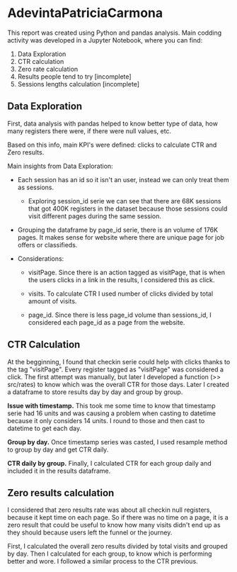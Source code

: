 # AdevintaPatriciaCarmona
This report was created using Python and pandas analysis. Main codding activity was developed in a Jupyter Notebook, where you can find:

1. Data Exploration
2. CTR calculation
3. Zero rate calculation
4. Results people tend to try [incomplete]
5. Sessions lengths calculation [incomplete]


## Data Exploration

First, data analysis with pandas helped to know better type of data, how many registers there were, if there were null values, etc.

Based on this info, main KPI's were defined: clicks to calculate CTR and Zero results. 

Main insights from Data Exploration:

- Each session has an id so it isn't an user, instead we can only treat them as sessions. 
    * Exploring session_id serie we can see that there are 68K sessions that got 400K registers in the dataset because those sessions could visit different pages during the same session.

- Grouping the dataframe by page_id serie, there is an volume of 176K pages. It makes sense for website where there are unique page for job offers or classifieds. 

- Considerations:
    * visitPage. Since there is an action tagged as visitPage, that is when the users clicks in a link in the results, I considered this as click.

    * visits. To calculate CTR I used number of clicks divided by total amount of visits.

    * page_id. Since there is less page_id volume than sessions_id, I considered each page_id as a page from the website.


## CTR Calculation

At the begginning, I found that checkin serie could help with clicks thanks to the tag "visitPage". Every register tagged as "visitPage" was considered a click. The first attempt was manually, but later I developed a function (>> src/rates) to know which was the overall CTR for those days. Later I created a dataframe to store results day by day and group by group. 

**Issue with timestamp.** This took me some time to know that timestamp serie had 16 units and was causing a problem when casting to datetime because it only considers 14 units. I round to those and then cast to datetime to get each day.

**Group by day.** Once timestamp series was casted, I used resample method to group by day and get CTR daily.

**CTR daily by group.** Finally, I calculated CTR for each group daily and included it in the results dataframe.

## Zero results calculation

I considered that zero results rate was about all checkin null registers, because it kept time on each page. So if there was no time on a page, it is a zero result that could be useful to know how many visits didn't end up as they should because users left the funnel or the journey.

First, I calculated the overall zero results divided by total visits and grouped by day. Then I calculated for each group, to know which is performing better and wore. I followed a similar process to the CTR previous. 
